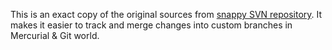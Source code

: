 This is an exact copy of the original sources from [snappy SVN repository](http://code.google.com/p/snappy/).
It makes it easier to track and merge changes into custom branches in Mercurial & Git world.